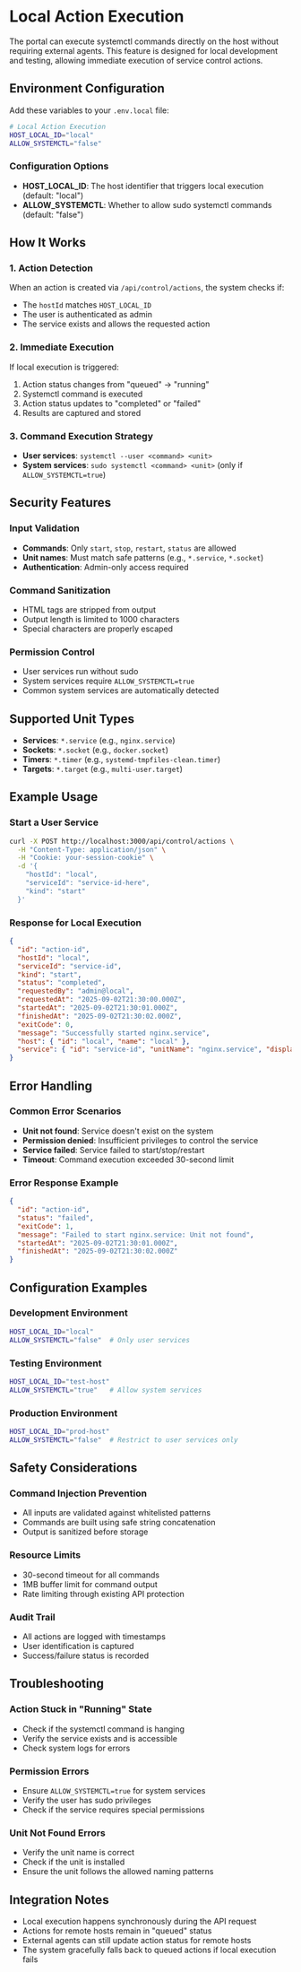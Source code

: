 # Local Action Execution

The portal can execute systemctl commands directly on the host without requiring external agents. This feature is designed for local development and testing, allowing immediate execution of service control actions.

## Environment Configuration

Add these variables to your `.env.local` file:

```bash
# Local Action Execution
HOST_LOCAL_ID="local"
ALLOW_SYSTEMCTL="false"
```

### Configuration Options

- **HOST_LOCAL_ID**: The host identifier that triggers local execution (default: "local")
- **ALLOW_SYSTEMCTL**: Whether to allow sudo systemctl commands (default: "false")

## How It Works

### 1. Action Detection
When an action is created via `/api/control/actions`, the system checks if:
- The `hostId` matches `HOST_LOCAL_ID`
- The user is authenticated as admin
- The service exists and allows the requested action

### 2. Immediate Execution
If local execution is triggered:
1. Action status changes from "queued" → "running"
2. Systemctl command is executed
3. Action status updates to "completed" or "failed"
4. Results are captured and stored

### 3. Command Execution Strategy
- **User services**: `systemctl --user <command> <unit>`
- **System services**: `sudo systemctl <command> <unit>` (only if `ALLOW_SYSTEMCTL=true`)

## Security Features

### Input Validation
- **Commands**: Only `start`, `stop`, `restart`, `status` are allowed
- **Unit names**: Must match safe patterns (e.g., `*.service`, `*.socket`)
- **Authentication**: Admin-only access required

### Command Sanitization
- HTML tags are stripped from output
- Output length is limited to 1000 characters
- Special characters are properly escaped

### Permission Control
- User services run without sudo
- System services require `ALLOW_SYSTEMCTL=true`
- Common system services are automatically detected

## Supported Unit Types

- **Services**: `*.service` (e.g., `nginx.service`)
- **Sockets**: `*.socket` (e.g., `docker.socket`)
- **Timers**: `*.timer` (e.g., `systemd-tmpfiles-clean.timer`)
- **Targets**: `*.target` (e.g., `multi-user.target`)

## Example Usage

### Start a User Service
```bash
curl -X POST http://localhost:3000/api/control/actions \
  -H "Content-Type: application/json" \
  -H "Cookie: your-session-cookie" \
  -d '{
    "hostId": "local",
    "serviceId": "service-id-here",
    "kind": "start"
  }'
```

### Response for Local Execution
```json
{
  "id": "action-id",
  "hostId": "local",
  "serviceId": "service-id",
  "kind": "start",
  "status": "completed",
  "requestedBy": "admin@local",
  "requestedAt": "2025-09-02T21:30:00.000Z",
  "startedAt": "2025-09-02T21:30:01.000Z",
  "finishedAt": "2025-09-02T21:30:02.000Z",
  "exitCode": 0,
  "message": "Successfully started nginx.service",
  "host": { "id": "local", "name": "local" },
  "service": { "id": "service-id", "unitName": "nginx.service", "displayName": "Nginx" }
}
```

## Error Handling

### Common Error Scenarios
- **Unit not found**: Service doesn't exist on the system
- **Permission denied**: Insufficient privileges to control the service
- **Service failed**: Service failed to start/stop/restart
- **Timeout**: Command execution exceeded 30-second limit

### Error Response Example
```json
{
  "id": "action-id",
  "status": "failed",
  "exitCode": 1,
  "message": "Failed to start nginx.service: Unit not found",
  "startedAt": "2025-09-02T21:30:01.000Z",
  "finishedAt": "2025-09-02T21:30:02.000Z"
}
```

## Configuration Examples

### Development Environment
```bash
HOST_LOCAL_ID="local"
ALLOW_SYSTEMCTL="false"  # Only user services
```

### Testing Environment
```bash
HOST_LOCAL_ID="test-host"
ALLOW_SYSTEMCTL="true"   # Allow system services
```

### Production Environment
```bash
HOST_LOCAL_ID="prod-host"
ALLOW_SYSTEMCTL="false"  # Restrict to user services only
```

## Safety Considerations

### Command Injection Prevention
- All inputs are validated against whitelisted patterns
- Commands are built using safe string concatenation
- Output is sanitized before storage

### Resource Limits
- 30-second timeout for all commands
- 1MB buffer limit for command output
- Rate limiting through existing API protection

### Audit Trail
- All actions are logged with timestamps
- User identification is captured
- Success/failure status is recorded

## Troubleshooting

### Action Stuck in "Running" State
- Check if the systemctl command is hanging
- Verify the service exists and is accessible
- Check system logs for errors

### Permission Errors
- Ensure `ALLOW_SYSTEMCTL=true` for system services
- Verify the user has sudo privileges
- Check if the service requires special permissions

### Unit Not Found Errors
- Verify the unit name is correct
- Check if the unit is installed
- Ensure the unit follows the allowed naming patterns

## Integration Notes

- Local execution happens synchronously during the API request
- Actions for remote hosts remain in "queued" status
- External agents can still update action status for remote hosts
- The system gracefully falls back to queued actions if local execution fails
